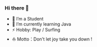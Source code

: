 
### Hi there 👋

- 🔭 I’m a Student
- 🌱 I’m currently learning Java
- ⚡ Hobby: Play / Surfing
- ⛵ Motto：Don't let joy take you down !
